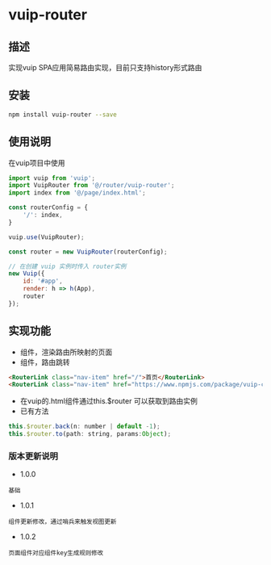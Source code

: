 # vuip-router
## 描述
实现vuip SPA应用简易路由实现，目前只支持history形式路由

## 安装
``` bash
npm install vuip-router --save
```
## 使用说明
在vuip项目中使用
``` javascript
import vuip from 'vuip';
import VuipRouter from '@/router/vuip-router';
import index from '@/page/index.html';

const routerConfig = {
    '/': index,
}

vuip.use(VuipRouter);

const router = new VuipRouter(routerConfig);

// 在创建 vuip 实例时传入 router实例
new Vuip({
    id: '#app',
    render: h => h(App),
    router
});
```

## 实现功能
* <RouterView /> 组件，渲染路由所映射的页面
* <RouterLink /> 组件，路由跳转
```html
<RouterLink class="nav-item" href="/">首页</RouterLink>
<RouterLink class="nav-item" href="https://www.npmjs.com/package/vuip-cli" target="_blank">外连接</RouterLink>
```
* 在vuip的.html组件通过this.$router 可以获取到路由实例
* 已有方法
```javascript
this.$router.back(n: number | default -1);
this.$router.to(path: string, params:Object);
```

### 版本更新说明
+ 1.0.0
```
基础
```

+ 1.0.1
```
组件更新修改，通过哨兵来触发视图更新
```

+ 1.0.2
```
页面组件对应组件key生成规则修改
```